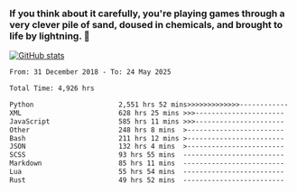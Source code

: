 ### If you think about it carefully, you're playing games through a very clever pile of sand, doused in chemicals, and brought to life by lightning.  👋


[![GitHub stats](https://github-readme-stats.vercel.app/api?username=XenophonLXH&show_icons=true&theme=codeSTACKr)](https://github.com/anuraghazra/github-readme-stats)


<!--START_SECTION:waka-->

```txt
From: 31 December 2018 - To: 24 May 2025

Total Time: 4,926 hrs

Python                     2,551 hrs 52 mins>>>>>>>>>>>>>------------   51.81 %
XML                        628 hrs 25 mins >>>----------------------   12.76 %
JavaScript                 585 hrs 11 mins >>>----------------------   11.88 %
Other                      248 hrs 8 mins  >------------------------   05.04 %
Bash                       211 hrs 12 mins >------------------------   04.29 %
JSON                       132 hrs 4 mins  >------------------------   02.68 %
SCSS                       93 hrs 55 mins  -------------------------   01.91 %
Markdown                   85 hrs 11 mins  -------------------------   01.73 %
Lua                        55 hrs 54 mins  -------------------------   01.13 %
Rust                       49 hrs 52 mins  -------------------------   01.01 %
```

<!--END_SECTION:waka-->
